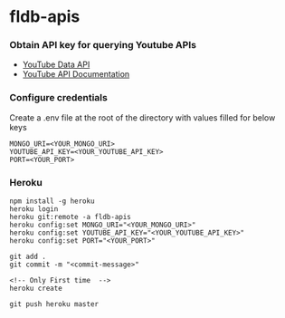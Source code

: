 # fldb-apis

### Obtain API key for querying Youtube APIs

- [YouTube Data API](https://developers.google.com/youtube/)
- [YouTube API Documentation](https://developers.google.com/youtube/v3/docs/?apix=true)

### Configure credentials

Create a .env file at the root of the directory with values filled for below keys

```
MONGO_URI=<YOUR_MONGO_URI>
YOUTUBE_API_KEY=<YOUR_YOUTUBE_API_KEY>
PORT=<YOUR_PORT>
```

### Heroku

```
npm install -g heroku
heroku login
heroku git:remote -a fldb-apis
heroku config:set MONGO_URI="<YOUR_MONGO_URI>"
heroku config:set YOUTUBE_API_KEY="<YOUR_YOUTUBE_API_KEY>"
heroku config:set PORT="<YOUR_PORT>"

git add .
git commit -m "<commit-message>"

<!-- Only First time  -->
heroku create

git push heroku master
```
